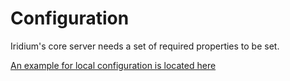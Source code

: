 # Configuration
Iridium's core server needs a set of required properties to be set. 

[An example for local configuration is located here](https://github.com/IridiumIdentity/iridium/blob/main/conf/application.properties)



